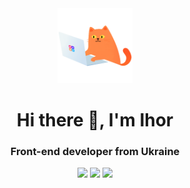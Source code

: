 <div id="header-logo" align="center">
  <img src="./assets/cat.gif" width="120"/>
</div>
<div id="header" align="center">
<h1>Hi there 👋, I'm Ihor</h1>
<h3>Front-end developer from Ukraine</h3>
</div>
<div id="badges" align="center">
<a href="https://www.linkedin.com/in/ihor-kanter/" target="_blank" alt="linkedin">
<img src="https://img.shields.io/badge/LinkedIn-blue?style=for-the-badge&logo=linkedin&logoColor=fff"></a>
<a href="https://www.instagram.com/igor_kanter/" target="_blank" alt="instagram">
<img src="https://img.shields.io/badge/Instagram-red?style=for-the-badge&logo=instagram&logoColor=fff
"></a>
<a href="https://t.me/kanterigor" target="_blank" alt="telegram">
<img src="https://img.shields.io/badge/Telegram-blue?style=for-the-badge&logo=telegram&logoColor=fff
"></a>
</div>

<!--
**KanterIV/KanterIV** is a ✨ _special_ ✨ repository because its `README.md` (this file) appears on your GitHub profile.

Here are some ideas to get you started:

- 🔭 I’m currently working on ...
- 🌱 I’m currently learning ...
- 👯 I’m looking to collaborate on ...
- 🤔 I’m looking for help with ...
- 💬 Ask me about ...
- 📫 How to reach me: ...
- 😄 Pronouns: ...
- ⚡ Fun fact: ...
-->
